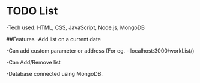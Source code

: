 # **TODO List**

-Tech used: HTML, CSS, JavaScript, Node.js, MongoDB

##Features
  -Add list on a current date

  -Can add custom parameter or address (For eg. - localhost:3000/workList/)

  -Can Add/Remove list

  -Database connected using MongoDB.
